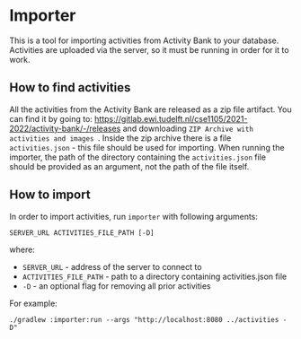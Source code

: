 # Importer

This is a tool for importing activities from Activity Bank to your database.
Activities are uploaded via the server, so it must be running in order for it to work.

## How to find activities
All the activities from the Activity Bank are released as a zip file artifact.
You can find it by going to: https://gitlab.ewi.tudelft.nl/cse1105/2021-2022/activity-bank/-/releases
and downloading `ZIP Archive with activities and images `.
Inside the zip archive there is a file `activities.json` - this file should be used for importing.
When running the importer, the path of the directory containing the `activities.json` file should be provided as an argument, not the path of the file itself.

## How to import
In order to import activities, run `importer` with following arguments:
```
SERVER_URL ACTIVITIES_FILE_PATH [-D]
```
where:
- `SERVER_URL` - address of the server to connect to
- `ACTIVITIES_FILE_PATH` - path to a directory containing activities.json file
- `-D` - an optional flag for removing all prior activities

For example:
```
./gradlew :importer:run --args "http://localhost:8080 ../activities -D"
```
